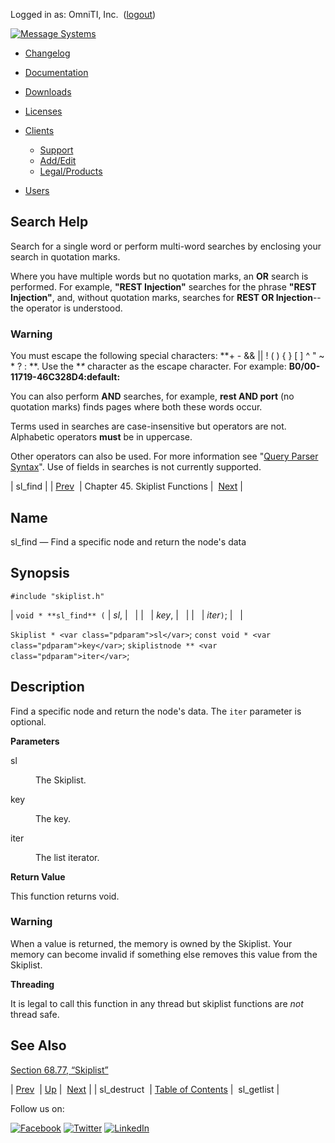 Logged in as: OmniTI, Inc.  ([logout](https://support.messagesystems.com/logout.php))

[![Message Systems](https://support.messagesystems.com/images/ms-white205.png)](https://support.messagesystems.com/start.php) 

*   [Changelog](https://support.messagesystems.com/start.php?show=changelog)
*   [Documentation](https://support.messagesystems.com/docs/)
*   [Downloads](https://support.messagesystems.com/start.php)

*   [Licenses](https://support.messagesystems.com/license_summary.php)
*   <a href="">Clients</a>
    *   [Support](https://support.messagesystems.com/cs.php)
    *   [Add/Edit](https://support.messagesystems.com/edit_client.php)
    *   [Legal/Products](https://support.messagesystems.com/edit_products.php)
*   [Users](https://support.messagesystems.com/edit_customer.php)

## Search Help

Search for a single word or perform multi-word searches by enclosing your search in quotation marks.

Where you have multiple words but no quotation marks, an **OR** search is performed. For example, **"REST Injection"** searches for the phrase **"REST Injection"**, and, without quotation marks, searches for **REST OR Injection**--the operator is understood.

### Warning

You must escape the following special characters: **+ - && || ! ( ) { } [ ] ^ " ~ * ? : \**. Use the **\** character as the escape character. For example: **B0/00-11719-46C328D4\:default\:**

You can also perform **AND** searches, for example, **rest AND port** (no quotation marks) finds pages where both these words occur.

Terms used in searches are case-insensitive but operators are not. Alphabetic operators **must** be in uppercase.

Other operators can also be used. For more information see "[Query Parser Syntax](https://lucene.apache.org/core/old_versioned_docs/versions/3_0_0/queryparsersyntax.html)". Use of fields in searches is not currently supported.

| sl_find |
| [Prev](apis.sl_destruct.php)  | Chapter 45. Skiplist Functions |  [Next](apis.sl_getlist.php) |

<a name="apis.sl_find"></a>
## Name

sl_find — Find a specific node and return the node's data

## Synopsis

`#include "skiplist.h"`

| `void * **sl_find** (` | <var class="pdparam">sl</var>, |   |
|   | <var class="pdparam">key</var>, |   |
|   | <var class="pdparam">iter</var>`)`; |   |

`Skiplist * <var class="pdparam">sl</var>`;
`const void * <var class="pdparam">key</var>`;
`skiplistnode ** <var class="pdparam">iter</var>`;<a name="idp33494464"></a>
## Description

Find a specific node and return the node's data. The `iter` parameter is optional.

**Parameters**

<dl class="variablelist">

<dt>sl</dt>

<dd>

The Skiplist.

</dd>

<dt>key</dt>

<dd>

The key.

</dd>

<dt>iter</dt>

<dd>

The list iterator.

</dd>

</dl>

**Return Value**

This function returns void.

### Warning

When a value is returned, the memory is owned by the Skiplist. Your memory can become invalid if something else removes this value from the Skiplist.

**Threading**

It is legal to call this function in any thread but skiplist functions are *not* thread safe.

<a name="idp33506064"></a>
## See Also

[Section 68.77, “Skiplist”](structs.skiplist.php "68.77. Skiplist")

| [Prev](apis.sl_destruct.php)  | [Up](skiplist.php) |  [Next](apis.sl_getlist.php) |
| sl_destruct  | [Table of Contents](index.php) |  sl_getlist |

Follow us on:

[![Facebook](https://support.messagesystems.com/images/icon-facebook.png)](http://www.facebook.com/messagesystems) [![Twitter](https://support.messagesystems.com/images/icon-twitter.png)](http://twitter.com/#!/MessageSystems) [![LinkedIn](https://support.messagesystems.com/images/icon-linkedin.png)](http://www.linkedin.com/company/message-systems)